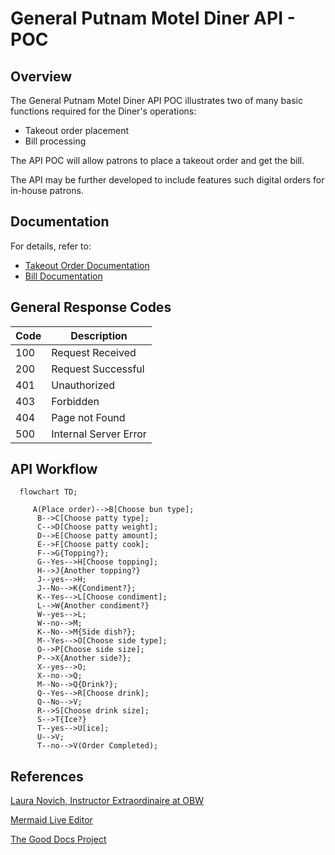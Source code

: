 # General Putnam Motel Diner API - POC

## Overview

The General Putnam Motel Diner API POC illustrates two of many basic functions required for the Diner's operations:

* Takeout order placement
* Bill processing

The API POC will allow patrons to place a takeout order and get the bill. 

The API may be further developed to include features such digital orders for in-house patrons.

## Documentation

For details, refer to:

- [Takeout Order Documentation](https://github.com/solidoc365/student-showcase/blob/main/student-work/solidoc/api-final-project/Post-Order.md)
- [Bill Documentation](https://github.com/solidoc365/student-showcase/blob/main/student-work/solidoc/api-final-project/Get-Bill.md)

## General Response Codes

Code | Description
----- | ----------
100 | Request Received
200 | Request Successful
401 | Unauthorized
403 | Forbidden
404 | Page not Found
500 | Internal Server Error

## API Workflow

```mermaid
  flowchart TD;
  
     A(Place order)-->B[Choose bun type];
      B-->C[Choose patty type];
      C-->D[Choose patty weight];
      D-->E[Choose patty amount];
      E-->F[Choose patty cook];
      F-->G{Topping?};
      G--Yes-->H[Choose topping];
      H-->J{Another topping?}
      J--yes-->H;
      J--No-->K{Condiment?};
      K--Yes-->L[Choose condiment];
      L-->W{Another condiment?}
      W--yes-->L;
      W--no-->M;
      K--No-->M{Side dish?};
      M--Yes-->O[Choose side type];
      O-->P[Choose side size];
      P-->X{Another side?};
      X--yes-->O;
      X--no-->Q;
      M--No-->Q{Drink?};
      Q--Yes-->R[Choose drink];
      Q--No-->V;
      R-->S[Choose drink size];
      S-->T{Ice?}
      T--yes-->U[ice];
      U-->V;        
      T--no-->V(Order Completed);
```

## References 

[Laura Novich, Instructor Extraordinaire at OBW](https://github.com/Laura-Novich-OBW)

[Mermaid Live Editor](http://mermaid-js.github.io/mermaid/)

[The Good Docs Project](https://github.com/thegooddocsproject/templates)
